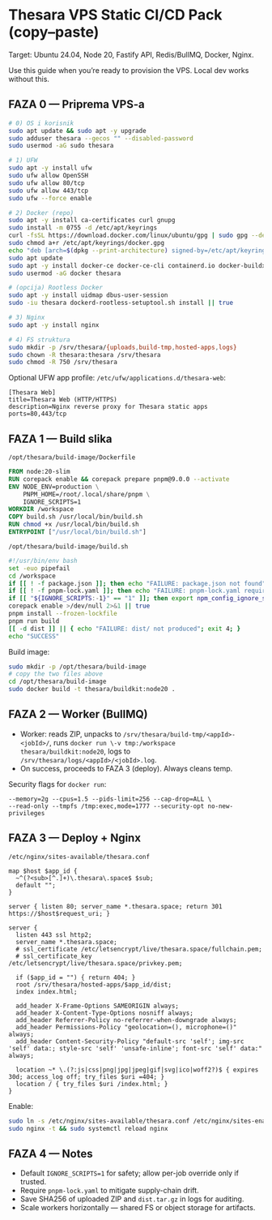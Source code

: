 # Thesara VPS Static CI/CD Pack (copy–paste)

Target: Ubuntu 24.04, Node 20, Fastify API, Redis/BullMQ, Docker, Nginx.

Use this guide when you’re ready to provision the VPS. Local dev works without this.

## FAZA 0 — Priprema VPS-a

```bash
# 0) OS i korisnik
sudo apt update && sudo apt -y upgrade
sudo adduser thesara --gecos "" --disabled-password
sudo usermod -aG sudo thesara

# 1) UFW
sudo apt -y install ufw
sudo ufw allow OpenSSH
sudo ufw allow 80/tcp
sudo ufw allow 443/tcp
sudo ufw --force enable

# 2) Docker (repo)
sudo apt -y install ca-certificates curl gnupg
sudo install -m 0755 -d /etc/apt/keyrings
curl -fsSL https://download.docker.com/linux/ubuntu/gpg | sudo gpg --dearmor -o /etc/apt/keyrings/docker.gpg
sudo chmod a+r /etc/apt/keyrings/docker.gpg
echo "deb [arch=$(dpkg --print-architecture) signed-by=/etc/apt/keyrings/docker.gpg] https://download.docker.com/linux/ubuntu $(. /etc/os-release && echo $VERSION_CODENAME) stable" | sudo tee /etc/apt/sources.list.d/docker.list > /dev/null
sudo apt update
sudo apt -y install docker-ce docker-ce-cli containerd.io docker-buildx-plugin docker-compose-plugin
sudo usermod -aG docker thesara

# (opcija) Rootless Docker
sudo apt -y install uidmap dbus-user-session
sudo -iu thesara dockerd-rootless-setuptool.sh install || true

# 3) Nginx
sudo apt -y install nginx

# 4) FS struktura
sudo mkdir -p /srv/thesara/{uploads,build-tmp,hosted-apps,logs}
sudo chown -R thesara:thesara /srv/thesara
sudo chmod -R 750 /srv/thesara
```

Optional UFW app profile: `/etc/ufw/applications.d/thesara-web`:

```
[Thesara Web]
title=Thesara Web (HTTP/HTTPS)
description=Nginx reverse proxy for Thesara static apps
ports=80,443/tcp
```

## FAZA 1 — Build slika

`/opt/thesara/build-image/Dockerfile`

```Dockerfile
FROM node:20-slim
RUN corepack enable && corepack prepare pnpm@9.0.0 --activate
ENV NODE_ENV=production \
    PNPM_HOME=/root/.local/share/pnpm \
    IGNORE_SCRIPTS=1
WORKDIR /workspace
COPY build.sh /usr/local/bin/build.sh
RUN chmod +x /usr/local/bin/build.sh
ENTRYPOINT ["/usr/local/bin/build.sh"]
```

`/opt/thesara/build-image/build.sh`

```bash
#!/usr/bin/env bash
set -euo pipefail
cd /workspace
if [[ ! -f package.json ]]; then echo "FAILURE: package.json not found"; exit 2; fi
if [[ ! -f pnpm-lock.yaml ]]; then echo "FAILURE: pnpm-lock.yaml required"; exit 3; fi
if [[ "${IGNORE_SCRIPTS:-1}" == "1" ]]; then export npm_config_ignore_scripts=true; fi
corepack enable >/dev/null 2>&1 || true
pnpm install --frozen-lockfile
pnpm run build
[[ -d dist ]] || { echo "FAILURE: dist/ not produced"; exit 4; }
echo "SUCCESS"
```

Build image:

```bash
sudo mkdir -p /opt/thesara/build-image
# copy the two files above
cd /opt/thesara/build-image
sudo docker build -t thesara/buildkit:node20 .
```

## FAZA 2 — Worker (BullMQ)

- Worker: reads ZIP, unpacks to `/srv/thesara/build-tmp/<appId>-<jobId>/`, runs `docker run \-v tmp:/workspace thesara/buildkit:node20`, logs to `/srv/thesara/logs/<appId>/<jobId>.log`.
- On success, proceeds to FAZA 3 (deploy). Always cleans temp.

Security flags for `docker run`:

```
--memory=2g --cpus=1.5 --pids-limit=256 --cap-drop=ALL \
--read-only --tmpfs /tmp:exec,mode=1777 --security-opt no-new-privileges
```

## FAZA 3 — Deploy + Nginx

`/etc/nginx/sites-available/thesara.conf`

```nginx
map $host $app_id {
  ~^(?<sub>[^.]+)\.thesara\.space$ $sub;
  default "";
}

server { listen 80; server_name *.thesara.space; return 301 https://$host$request_uri; }

server {
  listen 443 ssl http2;
  server_name *.thesara.space;
  # ssl_certificate /etc/letsencrypt/live/thesara.space/fullchain.pem;
  # ssl_certificate_key /etc/letsencrypt/live/thesara.space/privkey.pem;

  if ($app_id = "") { return 404; }
  root /srv/thesara/hosted-apps/$app_id/dist;
  index index.html;

  add_header X-Frame-Options SAMEORIGIN always;
  add_header X-Content-Type-Options nosniff always;
  add_header Referrer-Policy no-referrer-when-downgrade always;
  add_header Permissions-Policy "geolocation=(), microphone=()" always;
  add_header Content-Security-Policy "default-src 'self'; img-src 'self' data:; style-src 'self' 'unsafe-inline'; font-src 'self' data:" always;

  location ~* \.(?:js|css|png|jpg|jpeg|gif|svg|ico|woff2?)$ { expires 30d; access_log off; try_files $uri =404; }
  location / { try_files $uri /index.html; }
}
```

Enable:

```bash
sudo ln -s /etc/nginx/sites-available/thesara.conf /etc/nginx/sites-enabled/thesara.conf || true
sudo nginx -t && sudo systemctl reload nginx
```

## FAZA 4 — Notes

- Default `IGNORE_SCRIPTS=1` for safety; allow per-job override only if trusted.
- Require `pnpm-lock.yaml` to mitigate supply-chain drift.
- Save SHA256 of uploaded ZIP and `dist.tar.gz` in logs for auditing.
- Scale workers horizontally — shared FS or object storage for artifacts.

